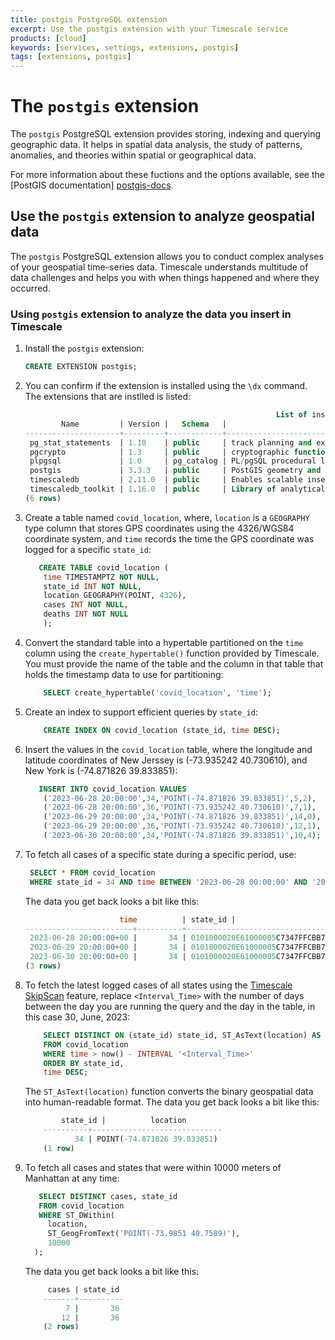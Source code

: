 ```yaml
---
title: postgis PostgreSQL extension
excerpt: Use the postgis extension with your Timescale service
products: [cloud]
keywords: [services, settings, extensions, postgis]
tags: [extensions, postgis]
---
```


# The `postgis` extension

The `postgis` PostgreSQL extension provides storing, indexing and querying
geographic data. It helps in spatial data analysis, the study of patterns,
anomalies, and theories within spatial or geographical data.

For more information about these fuctions and the options available, see the
[PostGIS documentation] [postgis-docs].

## Use the `postgis` extension to analyze geospatial data

The `postgis` PostgreSQL extension allows you to conduct complex analyses
of your geospatial time-series data. Timescale understands multitude of data
challenges and helps you with when things happened and where they occurred.

<Procedure>

### Using `postgis` extension to analyze the data you insert in Timescale

1.  Install the `postgis` extension:

    ```sql
    CREATE EXTENSION postgis;
    ```

1.  You can confirm if the extension is installed using the `\dx` command.
    The extensions that are instlled is listed:

    ```sql
                                                            List of installed extensions
            Name         | Version |   Schema   |                                      Description                                      
    ---------------------+---------+------------+---------------------------------------------------------------------------------------
     pg_stat_statements  | 1.10    | public     | track planning and execution statistics of all SQL statements executed
     pgcrypto            | 1.3     | public     | cryptographic functions
     plpgsql             | 1.0     | pg_catalog | PL/pgSQL procedural language
     postgis             | 3.3.3   | public     | PostGIS geometry and geography spatial types and functions
     timescaledb         | 2.11.0  | public     | Enables scalable inserts and complex queries for time-series data (Community Edition)
     timescaledb_toolkit | 1.16.0  | public     | Library of analytical hyperfunctions,     time-series pipelining, and other SQL utilities
    (6 rows)

1.  Create a table named `covid_location`, where, `location` is a `GEOGRAPHY`
    type column that stores GPS coordinates using the 4326/WGS84 coordinate
    system, and `time` records the time the GPS coordinate was logged for a
    specific `state_id`:

    ```sql
       CREATE TABLE covid_location (
        time TIMESTAMPTZ NOT NULL,
        state_id INT NOT NULL,
        location GEOGRAPHY(POINT, 4326),
        cases INT NOT NULL,
        deaths INT NOT NULL 
        );
    ```

1.  Convert the standard table into a hypertable partitioned on the `time` column
    using the `create_hypertable()` function provided by Timescale. You must
    provide the name of the table and the column in that table that holds the
    timestamp data to use for partitioning:

    ```sql
        SELECT create_hypertable('covid_location', 'time');
    ```

1.  Create an index to support efficient queries by `state_id`:

    ```sql
        CREATE INDEX ON covid_location (state_id, time DESC);
    ```

1.  Insert the values in the `covid_location` table, where the longitude and
    latitude coordinates of New Jerssey is (-73.935242 40.730610), and New York
    is (-74.871826 39.833851):

    ```sql
       INSERT INTO covid_location VALUES
        ('2023-06-28 20:00:00',34,'POINT(-74.871826 39.833851)',5,2),
        ('2023-06-28 20:00:00',36,'POINT(-73.935242 40.730610)',7,1),
        ('2023-06-29 20:00:00',34,'POINT(-74.871826 39.833851)',14,0),
        ('2023-06-29 20:00:00',36,'POINT(-73.935242 40.730610)',12,1),
        ('2023-06-30 20:00:00',34,'POINT(-74.871826 39.833851)',10,4);
    ```

1.  To fetch all cases of a specific state during a specific period, use:

    ```sql
     SELECT * FROM covid_location 
     WHERE state_id = 34 AND time BETWEEN '2023-06-28 00:00:00' AND '2023-06-30 23:59:59';
     ```

    The data you get back looks a bit like this:

    ```sql
                         time          | state_id |                      location                      | cases | deaths 
    ------------------------+----------+----------------------------------------------------+-------+--------
     2023-06-28 20:00:00+00 |       34 | 0101000020E61000005C7347FFCBB752C0535E2BA1BBEA4340 |     5 |      2
     2023-06-29 20:00:00+00 |       34 | 0101000020E61000005C7347FFCBB752C0535E2BA1BBEA4340 |    14 |      0
     2023-06-30 20:00:00+00 |       34 | 0101000020E61000005C7347FFCBB752C0535E2BA1BBEA4340 |    10 |      4
    (3 rows)
    ```

1.  To fetch the latest logged cases of all states using the
    [Timescale SkipScan][skip-scan] feature, replace `<Interval_Time>` with the
    number of days between the day you are running the query and the day in the table,
    in this case 30, June, 2023:

    ```sql
        SELECT DISTINCT ON (state_id) state_id, ST_AsText(location) AS location 
        FROM covid_location 
        WHERE time > now() - INTERVAL '<Interval_Time>' 
        ORDER BY state_id, 
        time DESC;
    ```

    The `ST_AsText(location)` function converts the binary geospatial data into
    human-readable format. The data you get back looks a bit like this:

    ```sql
            state_id |          location           
        ----------+-----------------------------
               34 | POINT(-74.871826 39.833851)
        (1 row)

    ```

1.  To fetch all cases and states that were within 10000 meters of Manhattan at
    any time:

     ```sql
        SELECT DISTINCT cases, state_id 
        FROM covid_location 
        WHERE ST_DWithin(
          location, 
          ST_GeogFromText('POINT(-73.9851 40.7589)'), 
          10000
       );
    ```

    The data you get back looks a bit like this:

    ```sql
         cases | state_id 
        -------+----------
             7 |       36
            12 |       36
        (2 rows)
    ```

</Procedure>

[postgis-docs]: https://www.postgis.net
[skip-scan]: /use-timescale/:currentVersion:/query-data/skipscan/

